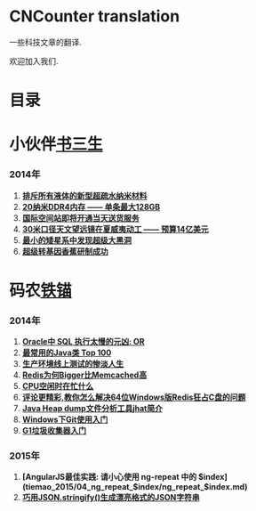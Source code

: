 CNCounter translation
===========

一些科技文章的翻译.

欢迎加入我们. 

# 目录 #

# 小伙伴[书三生](http://t.qq.com/renfufei)

### 2014年

1. **[排斥所有液体的新型超疏水纳米材料](shusansheng_2014/superomniphobic/superomniphobic.md)**
1. **[20纳米DDR4内存 —— 单条最大128GB](shusansheng_2014/Samsung20nmDDR4/Samsung20nmDDR4.md)**
1. **[国际空间站即将开通当天送货服务](shusansheng_2014/SpaceStation/SpaceStation.md)**
1. **[30米口径天文望远镜在夏威夷动工 —— 预算14亿美元](shusansheng_2014/telescope/telescope.md)**
1. **[最小的矮星系中发现超级大黑洞](shusansheng_2014/blackhole/blackhole.md)**
1. **[超级转基因香蕉研制成功](shusansheng_2014/superbanana/superbanana.md)**



##

# 码农[铁锚](http://blog.csdn.net/renfufei)

### 2014年

1. **[Oracle中 SQL 执行太慢的元凶: OR](tiemao_2014/SQL_OR/sql_slow_by_or.md)**
1. **[最常用的Java类 Top 100](tiemao_2014/Java100Classes/Java100Classes.md)**
1. **[生产环境线上测试的惨淡人生](tiemao_2014/ProductionTesting/ProductionTesting.md)**
1. **[Redis为何Bigger比Memcached高](tiemao_2014/Redis_beats_Memcached/Redis_beats_Memcached.md)**
1. **[CPU空闲时在忙什么](tiemao_2014/CPUIdel/CPUIdel.md)**
1. **[评论更精彩,教你怎么解决64位Windows版Redis狂占C盘的问题](tiemao_2014/RedisQFork_heapdir/RedisQFork_heapdir.md)**
1. **[Java Heap dump文件分析工具jhat简介](tiemao_2014/jhat/jhat.md)**
1. **[Windows下Git使用入门](tiemao_2014/GitHelp/GitHelp.md)**
1. **[G1垃圾收集器入门](tiemao_2014/G1/G1.md)**

### 2015年

1. **[AngularJS最佳实践: 请小心使用 ng-repeat 中的 $index](tiemao_2015/04_ng_repeat_$index/ng_repeat_$index.md)**
1. **[巧用JSON.stringify()生成漂亮格式的JSON字符串](tiemao_2015/05_JSON_indent/05_JSON_indent.md)**


